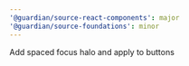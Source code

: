 ```yaml
---
'@guardian/source-react-components': major
'@guardian/source-foundations': minor
---
```


Add spaced focus halo and apply to buttons
